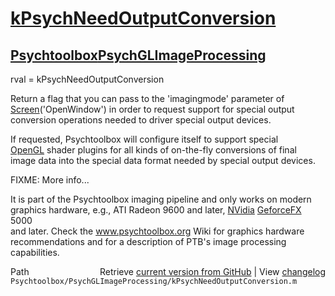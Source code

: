 # [kPsychNeedOutputConversion](kPsychNeedOutputConversion)
## [Psychtoolbox](Psychtoolbox)[PsychGLImageProcessing](PsychGLImageProcessing)

rval = kPsychNeedOutputConversion  
  
Return a flag that you can pass to the 'imagingmode' parameter of  
[Screen](Screen)('OpenWindow') in order to request support for special output  
conversion operations needed to driver special output devices.  
  
If requested, Psychtoolbox will configure itself to support special  
[OpenGL](OpenGL) shader plugins for all kinds of on-the-fly conversions of final  
image data into the special data format needed by special output devices.  
  
FIXME: More info...  
  
It is part of the Psychtoolbox imaging pipeline and only works on modern  
graphics hardware, e.g., ATI Radeon 9600 and later, [NVidia](NVidia) [GeforceFX](GeforceFX) 5000  
and later. Check the www.psychtoolbox.org Wiki for graphics hardware  
recommendations and for a description of PTB's image processing  
capabilities.  




<div class="code_header" style="text-align:right;">
  <span style="float:left;">Path&nbsp;&nbsp;</span> <span class="counter">Retrieve <a href=
  "https://raw.github.com/Psychtoolbox-3/Psychtoolbox-3/beta/Psychtoolbox/PsychGLImageProcessing/kPsychNeedOutputConversion.m">current version from GitHub</a> | View <a href=
  "https://github.com/Psychtoolbox-3/Psychtoolbox-3/commits/beta/Psychtoolbox/PsychGLImageProcessing/kPsychNeedOutputConversion.m">changelog</a></span>
</div>
<div class="code">
  <code>Psychtoolbox/PsychGLImageProcessing/kPsychNeedOutputConversion.m</code>
</div>

